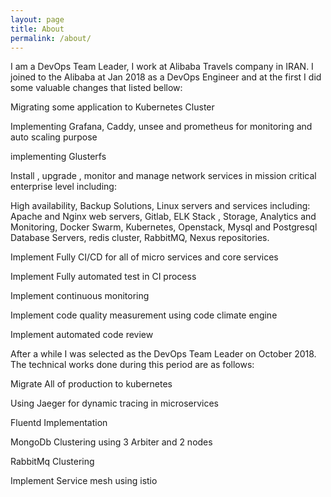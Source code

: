 ```yaml
---
layout: page
title: About
permalink: /about/
---
```


I am a DevOps Team Leader, I work at Alibaba Travels company in IRAN. I joined to the Alibaba at Jan 2018 as a DevOps Engineer and at the first I did some valuable changes that listed bellow:

Migrating some application to Kubernetes Cluster


Implementing Grafana, Caddy, unsee and prometheus for monitoring and auto scaling purpose


implementing Glusterfs 


Install , upgrade , monitor and manage network services in mission critical enterprise level 
including:


High availability, Backup Solutions, Linux servers and services including: Apache and Nginx web 
servers, Gitlab, ELK Stack , Storage, Analytics and Monitoring, Docker Swarm, Kubernetes, Openstack, Mysql and Postgresql Database Servers, redis cluster, RabbitMQ, Nexus repositories.


Implement Fully CI/CD for all of micro services and core services


Implement Fully automated test in CI process 


Implement continuous monitoring


Implement code quality measurement using code climate engine


Implement automated code review

After a while I was selected as the DevOps Team Leader on October 2018. The technical works done 
during this period are as follows:

Migrate All of production to kubernetes 


Using Jaeger for dynamic tracing in microservices 


Fluentd Implementation 


MongoDb Clustering using 3 Arbiter and 2 nodes 


RabbitMq Clustering


Implement Service mesh using istio

